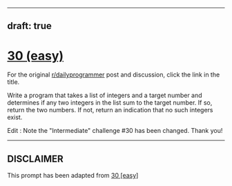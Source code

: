 ---
draft: true
----

# [30 (easy)](https://www.reddit.com/r/dailyprogrammer/comments/reago/3262012_challenge_30_easy/)

For the original [r/dailyprogrammer](https://www.reddit.com/r/dailyprogrammer/) post and discussion, click the link in the title.

Write a program that takes a list of integers and a target number and determines if any two integers in the list sum to the target number. If so, return the two numbers. If not, return an indication that no such integers exist.

Edit : Note the "Intermediate" challenge #30 has been changed. Thank you!


----
## **DISCLAIMER**
This prompt has been adapted from [30 [easy]](https://www.reddit.com/r/dailyprogrammer/comments/reago/3262012_challenge_30_easy/
)

